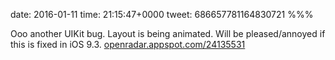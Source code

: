 date: 2016-01-11
time: 21:15:47+0000
tweet: 686657781164830721
%%%

Ooo another UIKit bug. Layout is being animated. Will be pleased/annoyed if this is fixed in iOS 9.3. [openradar.appspot.com/24135531](http://openradar.appspot.com/24135531)
